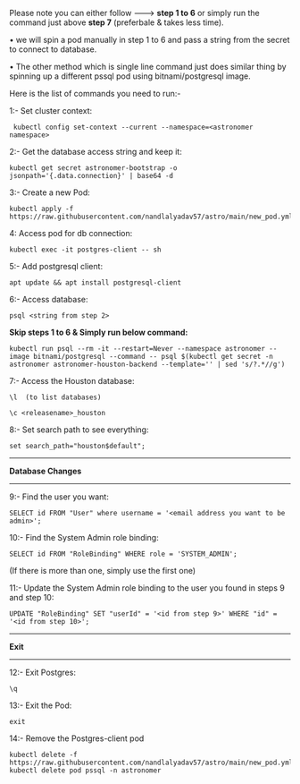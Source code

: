 
Please note you can either follow ---> **step 1 to 6** or simply run the command just above **step 7**  (preferbale & takes less time).  

•  we will spin a pod manually in step 1 to 6 and pass a string from the secret to connect to database.

• The other method which is single line command just does similar thing by spinning up a different pssql pod using bitnami/postgresql image.


Here is the list of commands you need to run:-

1:- Set cluster context:

~~~
 kubectl config set-context --current --namespace=<astronomer namespace>
~~~

2:- Get the database access string and keep it:

~~~
kubectl get secret astronomer-bootstrap -o jsonpath='{.data.connection}' | base64 -d
~~~

3:- Create a new Pod:

~~~
kubectl apply -f https://raw.githubusercontent.com/nandlalyadav57/astro/main/new_pod.yml
~~~

4: Access pod for db connection:

~~~
kubectl exec -it postgres-client -- sh
~~~

5:- Add postgresql client:

~~~
apt update && apt install postgresql-client
~~~

6:- Access database:

~~~
psql <string from step 2>
~~~

**Skip steps 1 to 6 & Simply run below command:**

~~~
kubectl run psql --rm -it --restart=Never --namespace astronomer --image bitnami/postgresql --command -- psql $(kubectl get secret -n astronomer astronomer-houston-backend --template='' | sed 's/?.*//g')
~~~


7:- Access the Houston database:

~~~
\l  (to list databases)
~~~

~~~
\c <releasename>_houston
~~~

8:- Set search path to see everything:

~~~
set search_path="houston$default";
~~~

*******************************************************************************************
****Database Changes****  
*******************************************************************************************

9:-  Find the user you want:

~~~
SELECT id FROM "User" where username = '<email address you want to be admin>';
~~~

10:-  Find the System Admin role binding:

~~~
SELECT id FROM "RoleBinding" WHERE role = 'SYSTEM_ADMIN';
~~~

(If there is more than one, simply use the first one)

11:- Update the System Admin role binding to the user you found in steps 9 and step 10:

~~~
UPDATE "RoleBinding" SET "userId" = '<id from step 9>' WHERE "id" = '<id from step 10>';
~~~
*******************************************************************************************
****Exit****
*******************************************************************************************
12:- Exit Postgres:

~~~
\q
~~~
13:- Exit the Pod:

~~~
exit
~~~
14:- Remove the Postgres-client pod

~~~
kubectl delete -f https://raw.githubusercontent.com/nandlalyadav57/astro/main/new_pod.yml
kubectl delete pod pssql -n astronomer
~~~


